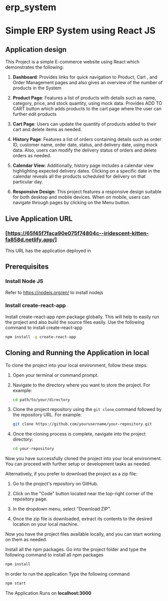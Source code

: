 # erp_system

# Simple ERP System using React JS 

## Application design

This Project is a simple E-commerce website using React which demonstrates the following:

1. **Dashboard**: Provides links for quick navigation to Product, Cart , and Order Management pages and also gives an overview of the number of products in the System
   
2. **Product Page**: Features a list of products with details such as name, category, price, and stock quantity, using mock data. Provides ADD TO CART button which adds products to the cart page where the user can further edit products
   
3. **Cart Page**: Users can update the quantity of products added to their cart and delete items as needed.
   
4. **History Page**: Features a list of orders containing details such as order ID, customer name, order date, status, and delivery date, using mock data. Also, users can modify the delivery status of orders and delete orders as needed.
   
5. **Calendar View**: Additionally, history page includes a calendar view highlighting expected delivery dates. Clicking on a specific date in the calendar reveals all the products scheduled for delivery on that particular day.

6. **Responsive Design**: This project features a responsive design suitable for both desktop and mobile devices. When on mobile, users can navigate through pages by clicking on the Menu button.


## Live Application URL

### [https://65f45f7faca90e075f74804c--iridescent-kitten-fa858d.netlify.app/]
This URL has the application deployed in

## Prerequisites

### Install Node JS
Refer to https://nodejs.org/en/ to install nodejs

### Install create-react-app
Install create-react-app npm package globally. This will help to easily run the project and also build the source files easily. Use the following command to install create-react-app

```bash
npm install -g create-react-app
```

## Cloning and Running the Application in local

To clone the project into your local environment, follow these steps:

1. Open your terminal or command prompt.

2. Navigate to the directory where you want to store the project. For example:
   ```bash
   cd path/to/your/directory
   ```

3. Clone the project repository using the `git clone` command followed by the repository URL. For example:
   ```bash
   git clone https://github.com/yourusername/your-repository.git
   ```

4. Once the cloning process is complete, navigate into the project directory:
   ```bash
   cd your-repository
   ```

Now you have successfully cloned the project into your local environment. You can proceed with further setup or development tasks as needed.

Alternatively, if you prefer to download the project as a zip file:

1. Go to the project's repository on GitHub.

2. Click on the "Code" button located near the top-right corner of the repository page.

3. In the dropdown menu, select "Download ZIP".

4. Once the zip file is downloaded, extract its contents to the desired location on your local machine.

Now you have the project files available locally, and you can start working on them as needed.


Install all the npm packages. Go into the project folder and type the following command to install all npm packages

```bash
npm install
```

In order to run the application Type the following command

```bash
npm start
```

The Application Runs on **localhost:3000**


